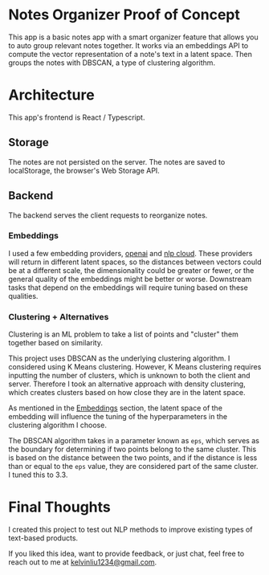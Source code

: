 # Notes Organizer Proof of Concept

This app is a basic notes app with a smart organizer feature that allows you to auto group relevant notes together. It works via an embeddings API to compute the vector representation of a note's text in a latent space. Then groups the notes with DBSCAN, a type of clustering algorithm.

# Architecture

This app's frontend is React / Typescript.

## Storage

The notes are not persisted on the server. The notes are saved to localStorage, the browser's Web Storage API.

## Backend

The backend serves the client requests to reorganize notes.

### Embeddings

I used a few embedding providers, [openai](https://platform.openai.com/docs/guides/embeddings/what-are-embeddings?lang=python) and [nlp cloud](https://docs.nlpcloud.com/#embeddings). These providers will return in different latent spaces, so the distances between vectors could be at a different scale, the dimensionality could be greater or fewer, or the general quality of the embeddings might be better or worse. Downstream tasks that depend on the embeddings will require tuning based on these qualities.

### Clustering + Alternatives

Clustering is an ML problem to take a list of points and "cluster" them together based on similarity.

This project uses DBSCAN as the underlying clustering algorithm. I considered using K Means clustering. However, K Means clustering requires inputting the number of clusters, which is unknown to both the client and server. Therefore I took an alternative approach with density clustering, which creates clusters based on how close they are in the latent space.

As mentioned in the [Embeddings](###Embeddings) section, the latent space of the embedding will influence the tuning of the hyperparameters in the clustering algorithm I choose.

The DBSCAN algorithm takes in a parameter known as `eps`, which serves as the boundary for determining if two points belong to the same cluster. This is based on the distance between the two points, and if the distance is less than or equal to the `eps` value, they are considered part of the same cluster. I tuned this to 3.3.

# Final Thoughts

I created this project to test out NLP methods to improve existing types of text-based products.

If you liked this idea, want to provide feedback, or just chat, feel free to reach out to me at [kelvinliu1234@gmail.com](mailto:kelvinliu1234@gmail.com).

